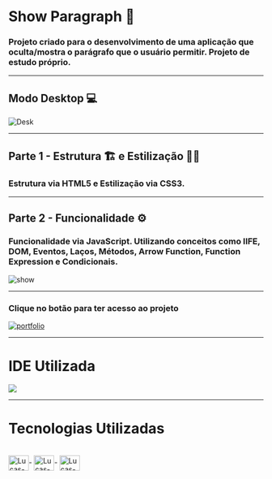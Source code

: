 # Show Paragraph 📝

### Projeto criado para o desenvolvimento de uma aplicação que oculta/mostra o parágrafo que o usuário permitir. Projeto de estudo próprio.

<hr> 

## Modo Desktop 💻

![Desk](https://user-images.githubusercontent.com/115199808/235920548-5e5c358f-92fb-4dae-b7a1-694987acf74d.png)

<hr>

## Parte 1 - Estrutura 🏗 e Estilização 👨‍🎨

### Estrutura via HTML5 e Estilização via CSS3.

<hr>

## Parte 2 - Funcionalidade ⚙

### Funcionalidade via JavaScript. Utilizando conceitos como IIFE, DOM, Eventos, Laços, Métodos, Arrow Function, Function Expression e Condicionais.

![show](https://user-images.githubusercontent.com/115199808/235922308-d3fc177b-9d38-48a3-af3e-c3ba2d7ce13d.gif)

<hr>

### Clique no botão para ter acesso ao projeto  
[![portfolio](https://img.shields.io/badge/-CLIQUE%20AQUI-yellowgreen)](https://show-paragraph.vercel.app)

<hr>


# IDE Utilizada

<div> 
<img src="https://img.shields.io/badge/Visual_Studio_Code-0078D4?style=for-the-badge&logo=visual%20studio%20code&logoColor=white">
</div>

<hr>

# Tecnologias Utilizadas
<div style="display: inline_block"><br>
  <img align="center" alt="Lucas-HTML" height="30" width="40" src="https://cdn.jsdelivr.net/gh/devicons/devicon/icons/html5/html5-original.svg">-
  <img align="center" alt="Lucas-CSS" height="30" width="40" src="https://cdn.jsdelivr.net/gh/devicons/devicon/icons/css3/css3-original.svg">-
  <img align="center" alt="Lucas-JavaScript" height="30" width="40" src="https://cdn.jsdelivr.net/gh/devicons/devicon/icons/javascript/javascript-original.svg">
</div>
